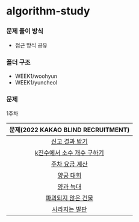 # algorithm-study

### 문제 풀이 방식

- 접근 방식 공유

### 폴더 구조

- WEEK1/woohyun
- WEEK1/yuncheol

### 문제

1주차

|                              문제(2022 KAKAO BLIND RECRUITMENT)                               |
| :-------------------------------------------------------------------------------------------: |
|       [신고 결과 받기](https://school.programmers.co.kr/learn/courses/30/lessons/92334)       |
| [k진수에서 소수 개수 구하기](https://school.programmers.co.kr/learn/courses/30/lessons/92335) |
|       [주차 요금 계산](https://school.programmers.co.kr/learn/courses/30/lessons/92341)       |
|         [양궁 대회](https://school.programmers.co.kr/learn/courses/30/lessons/92342)          |
|         [양과 늑대](https://school.programmers.co.kr/learn/courses/30/lessons/92343)          |
|     [파괴되지 않은 건물](https://school.programmers.co.kr/learn/courses/30/lessons/92344)     |
|       [사라지는 발판](https://school.programmers.co.kr/learn/courses/30/lessons/92345)        |
